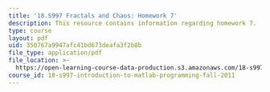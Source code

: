 ```yaml
---
title: '18.S997 Fractals and Chaos: Homework 7'
description: This resource contains information regarding homework 7.
type: course
layout: pdf
uid: 350767a9947afc41bd673deafa3f2b8b
file_type: application/pdf
file_location: >-
  https://open-learning-course-data-production.s3.amazonaws.com/18-s997-introduction-to-matlab-programming-fall-2011/350767a9947afc41bd673deafa3f2b8b_MIT18_S997F11_Homework_7.pdf
course_id: 18-s997-introduction-to-matlab-programming-fall-2011
---
```

